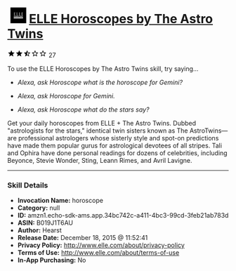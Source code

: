 # &nbsp;<img src="skill_icon" alt="ELLE Horoscopes by The Astro Twins icon" width="36"> [ELLE Horoscopes by The Astro Twins](http://alexa.amazon.com/#skills/amzn1.echo-sdk-ams.app.34bc742c-a411-4bc3-99cd-3feb21ab783d)
![2.7 stars](../../images/ic_star_black_18dp_1x.png)![2.7 stars](../../images/ic_star_black_18dp_1x.png)![2.7 stars](../../images/ic_star_half_black_18dp_1x.png)![2.7 stars](../../images/ic_star_border_black_18dp_1x.png)![2.7 stars](../../images/ic_star_border_black_18dp_1x.png) 27

To use the ELLE Horoscopes by The Astro Twins skill, try saying...

* *Alexa, ask Horoscope what is the horoscope for Gemini?*

* *Alexa, ask Horoscope for Gemini.*

* *Alexa, ask Horoscope what do the stars say?*

Get your daily horoscopes from ELLE + The Astro Twins. Dubbed "astrologists for the stars," identical twin sisters known as The AstroTwins—are professional astrologers whose sisterly style and spot-on predictions have made them popular gurus for astrological devotees of all stripes. Tali and Ophira have done personal readings for dozens of celebrities, including Beyonce, Stevie Wonder, Sting, Leann Rimes, and Avril Lavigne.

***

### Skill Details

* **Invocation Name:** horoscope
* **Category:** null
* **ID:** amzn1.echo-sdk-ams.app.34bc742c-a411-4bc3-99cd-3feb21ab783d
* **ASIN:** B019J1T6AU
* **Author:** Hearst
* **Release Date:** December 18, 2015 @ 11:52:41
* **Privacy Policy:** http://www.elle.com/about/privacy-policy
* **Terms of Use:** http://www.elle.com/about/terms-of-use
* **In-App Purchasing:** No
